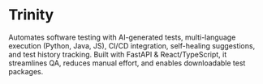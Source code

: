 # Trinity
 Automates software testing with AI-generated tests, multi-language execution (Python, Java, JS), CI/CD integration, self-healing suggestions, and test history tracking. Built with FastAPI &amp; React/TypeScript, it streamlines QA, reduces manual effort, and enables downloadable test packages.
